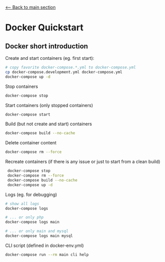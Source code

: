 [<-- Back to main section](../README.md)

# Docker Quickstart

## Docker short introduction

Create and start containers (eg. first start):

```bash
# copy favorite docker-compose.*.yml to docker-compose.yml
cp docker-compose.development.yml docker-compose.yml
docker-compose up -d
```

Stop containers

```bash
docker-compose stop
```

Start containers (only stopped containers)

```bash
docker-compose start
```

Build (but not create and start) containers

```bash
docker-compose build --no-cache
```

Delete container content

```bash
docker-compose rm --force
```

Recreate containers (if there is any issue or just to start from a clean build)

```bash
 docker-compose stop
 docker-compose rm --force
 docker-compose build --no-cache
 docker-compose up -d
```

Logs (eg. for debugging)

```bash
# show all logs
docker-compose logs

# ... or only php
docker-compose logs main

# ... or only main and mysql
docker-compose logs main mysql
```

CLI script (defined in docker-env.yml)

```bash
docker-compose run --rm main cli help
```